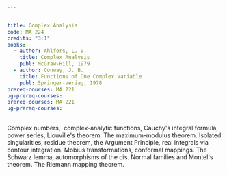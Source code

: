 ```yaml
---


title: Complex Analysis
code: MA 224
credits: "3:1"
books:
  - author: Ahlfors, L. V.
    title: Complex Analysis
    publ: McGraw-Hill, 1979
  - author: Conway, J. B.
    title: Functions of One Complex Variable
    publ: Springer-veriag, 1978
prereq-courses: MA 221
ug-prereq-courses: 
prereq-courses: MA 221
ug-prereq-courses: 
---
```



Complex numbers,  complex-analytic functions, Cauchy's integral formula,  power
series, Liouville's theorem. The maximum-modulus theorem. Isolated
singularities, residue theorem, the Argument Principle, real integrals via
contour integration. Mobius transformations, conformal mappings. The Schwarz
lemma, automorphisms of the dis. Normal families and Montel's theorem. The
Riemann mapping theorem.
